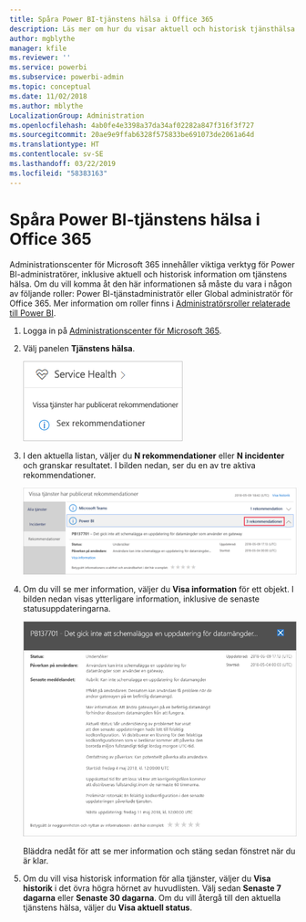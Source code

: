 ```yaml
---
title: Spåra Power BI-tjänstens hälsa i Office 365
description: Läs mer om hur du visar aktuell och historisk tjänsthälsa i Administrationscenter för Microsoft 365.
author: mgblythe
manager: kfile
ms.reviewer: ''
ms.service: powerbi
ms.subservice: powerbi-admin
ms.topic: conceptual
ms.date: 11/02/2018
ms.author: mblythe
LocalizationGroup: Administration
ms.openlocfilehash: 4ab0fe4e3398a37da34af02282a847f316f3f727
ms.sourcegitcommit: 20ae9e9ffab6328f575833be691073de2061a64d
ms.translationtype: HT
ms.contentlocale: sv-SE
ms.lasthandoff: 03/22/2019
ms.locfileid: "58383163"
---
```

# <a name="track-power-bi-service-health-in-office-365"></a>Spåra Power BI-tjänstens hälsa i Office 365

Administrationscenter för Microsoft 365 innehåller viktiga verktyg för Power BI-administratörer, inklusive aktuell och historisk information om tjänstens hälsa. Om du vill komma åt den här informationen så måste du vara i någon av följande roller: Power BI-tjänstadministratör eller Global administratör för Office 365. Mer information om roller finns i [Administratörsroller relaterade till Power BI](service-admin-administering-power-bi-in-your-organization.md#administrator-roles-related-to-power-bi).

1. Logga in på [Administrationscenter för Microsoft 365](https://portal.office.com/adminportal).

1. Välj panelen **Tjänstens hälsa**.

    ![Panelen Tjänstens hälsa](media/service-admin-health/service-health-tile.png)

1. I den aktuella listan, väljer du **N rekommendationer** eller **N incidenter** och granskar resultatet. I bilden nedan, ser du en av tre aktiva rekommendationer.

    ![Aktiva rekommendationer](media/service-admin-health/active-advisories.png)

1. Om du vill se mer information, väljer du **Visa information** för ett objekt. I bilden nedan visas ytterligare information, inklusive de senaste statusuppdateringarna.

    ![Rekommendationsinformation](media/service-admin-health/advisory-details.png)

    Bläddra nedåt för att se mer information och stäng sedan fönstret när du är klar.

1. Om du vill visa historisk information för alla tjänster, väljer du **Visa historik** i det övra högra hörnet av huvudlisten. Välj sedan **Senaste 7 dagarna** eller **Senaste 30 dagarna**. Om du vill återgå till den aktuella tjänstens hälsa, väljer du **Visa aktuell status**.